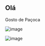 ## Olá
Gosto de Paçoca



![image](https://media1.tenor.com/m/xWYIX51dn2kAAAAC/time-coffee-coffee.gif)





![image](https://media.tenor.com/LlK_OOh-Av4AAAAi/babaprorb-ustarbbabapro.gif)


